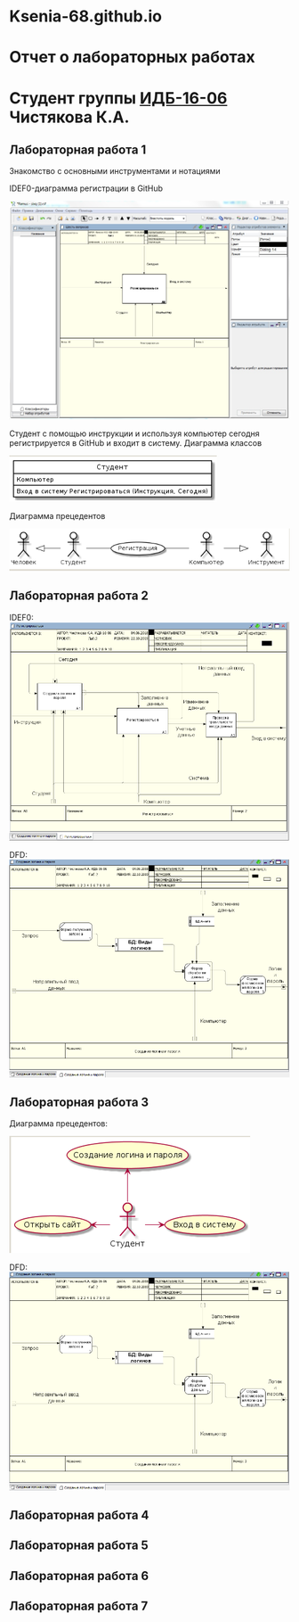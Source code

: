 # Ksenia-68.github.io
# Отчет о лабораторных работах 
# Студент группы [ИДБ-16-06](https://github.com/stankin/design-1/wiki/list-idb-16-06) Чистякова К.А.
## Лабораторная работа 1
Знакомство с основными инструментами и нотациями

IDEF0-диаграмма регистрации в GitHub

![none](https://github.com/Kseniia-68/Ksenia-68.github.io/blob/master/1.png)

Студент с помощью инструкции и используя компьютер сегодня регистрируется в GitHub и входит в систему.
Диаграмма классов

![none](https://github.com/Kseniia-68/Ksenia-68.github.io/blob/master/2.png)

Диаграмма прецедентов

![none](https://github.com/Kseniia-68/Ksenia-68.github.io/blob/master/3.png)

## Лабораторная работа 2

IDEF0: ![none](https://github.com/Kseniia-68/Ksenia-68.github.io/blob/master/2.1.PNG)

DFD: ![none](https://github.com/Kseniia-68/Ksenia-68.github.io/blob/master/22.PNG)

## Лабораторная работа 3

Диаграмма прецедентов:

![none](https://github.com/Kseniia-68/Ksenia-68.github.io/blob/master/3.1..PNG)

DFD: 
![none](https://github.com/Kseniia-68/Ksenia-68.github.io/blob/master/22.PNG)
## Лабораторная работа 4
## Лабораторная работа 5
## Лабораторная работа 6
## Лабораторная работа 7
